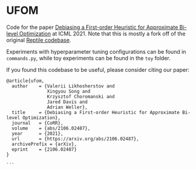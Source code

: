 # UFOM

Code for the paper [Debiasing a First-order Heuristic for Approximate Bi-level Optimization](https://arxiv.org/abs/2106.02487) at ICML 2021. Note that this is mostly a fork off of the original [Reptile codebase](https://github.com/openai/supervised-reptile).

Experiments with hyperparameter tuning configurations can be found in `commands.py`, while toy experiments can be found in the `toy` folder.

If you found this codebase to be useful, please consider citing our paper:

````
@article{ufom,
  author    = {Valerii Likhosherstov and
               Xingyou Song and
               Krzysztof Choromanski and
               Jared Davis and
               Adrian Weller},
  title     = {Debiasing a First-order Heuristic for Approximate Bi-level Optimization},
  journal   = {CoRR},
  volume    = {abs/2106.02487},
  year      = {2021},
  url       = {https://arxiv.org/abs/2106.02487},
  archivePrefix = {arXiv},
  eprint    = {2106.02487}
}

```